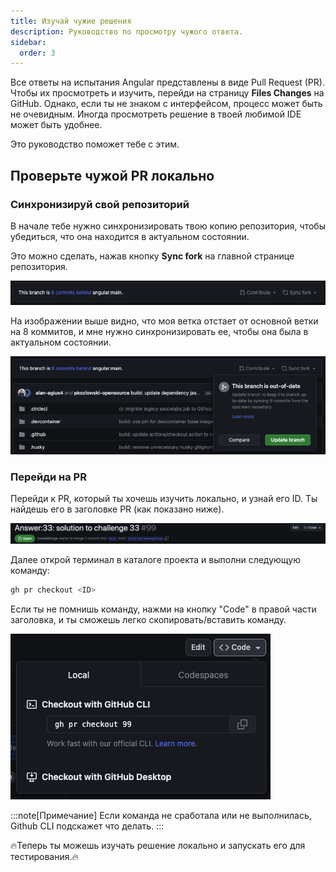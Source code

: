```yaml
---
title: Изучай чужие решения
description: Руководство по просмотру чужого ответа.
sidebar:
  order: 3
---
```


Все ответы на испытания Angular представлены в виде Pull Request (PR). Чтобы их просмотреть и изучить, перейди на страницу **Files Changes** на GitHub. Однако, если ты не знаком с интерфейсом, процесс может быть не очевидным. Иногда просмотреть решение в твоей любимой IDE может быть удобнее.

Это руководство поможет тебе с этим.

## Проверьте чужой PR локально

### Синхронизируй свой репозиторий

В начале тебе нужно синхронизировать твою копию репозитория, чтобы убедиться, что она находится в актуальном состоянии.

Это можно сделать, нажав кнопку **Sync fork** на главной странице репозитория.

![Sync project header](../../../../assets/fork-sync.png)

На изображении выше видно, что моя ветка отстает от основной ветки на 8 коммитов, и мне нужно синхронизировать ее, чтобы она была в актуальном состоянии.

![Sync project update modal](../../../../assets/sync-fork-update.png)

### Перейди на PR

Перейди к PR, который ты хочешь изучить локально, и узнай его ID. Ты найдешь его в заголовке PR (как показано ниже).

![PR header](../../../../assets/PR-header.png)

Далее открой терминал в каталоге проекта и выполни следующую команду:

```bash
gh pr checkout <ID>
```

Если ты не помнишь команду, нажми на кнопку "Code" в правой части заголовка, и ты сможешь легко скопировать/вставить команду.

![PR code modal](../../../../assets/PR-code-btn-modal.png)

:::note[Примечание]
Если команда не сработала или не выполнилась, Github CLI подскажет что делать.
:::

🔥Теперь ты можешь изучать решение локально и запускать его для тестирования.🔥

<!-- gh repo set-default -->
